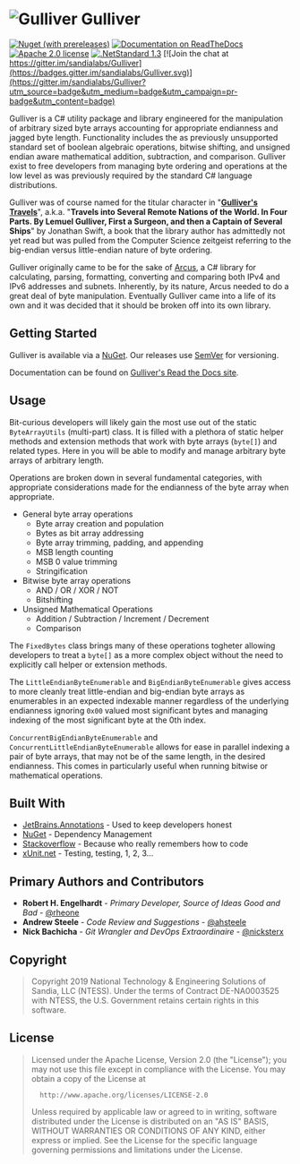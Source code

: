 # ![Gulliver](resources/images/icon_64x64.png) Gulliver

[![Nuget (with prereleases)](https://img.shields.io/nuget/vpre/Gulliver?logo=nuget)](https://www.nuget.org/packages/Gulliver/)
[![Documentation on ReadTheDocs](https://img.shields.io/badge/Read%20the%20Docs-Gulliver-lightgrey?logo=read%20the%20docs)](https://gulliver.readthedocs.io)
[![Apache 2.0 license](https://img.shields.io/github/license/sandialabs/gulliver?logo=apache)](https://github.com/sandialabs/Gulliver/blob/master/LICENSE)
[![.NetStandard 1.3](https://img.shields.io/badge/targets-.NETStandard%201.3-5C2D91?logo=.net)](https://docs.microsoft.com/en-us/dotnet/standard/net-standard)
[![Join the chat at https://gitter.im/sandialabs/Gulliver](https://badges.gitter.im/sandialabs/Gulliver.svg)](https://gitter.im/sandialabs/Gulliver?utm_source=badge&utm_medium=badge&utm_campaign=pr-badge&utm_content=badge)

Gulliver is a C# utility package and library engineered for the manipulation of arbitrary sized byte arrays accounting for appropriate endianness and jagged byte length. Functionality includes the as previously unsupported standard set of boolean algebraic operations, bitwise shifting, and unsigned endian aware mathematical addition, subtraction, and comparison. Gulliver exist to free developers from managing byte ordering and operations at the low level as was previously required by the standard C# language distributions.

Gulliver was of course named for the titular character in "**[Gulliver's Travels](https://www.gutenberg.org/ebooks/829)**", a.k.a. "**Travels into Several Remote Nations of the World. In Four Parts. By Lemuel Gulliver, First a Surgeon, and then a Captain of Several Ships**" by Jonathan Swift, a book that the library author has admittedly not yet read but was pulled from the Computer Science zeitgeist referring to the big-endian versus little-endian nature of byte ordering.

Gulliver originally came to be for the sake of [Arcus]( https://github.com/sandialabs/arcus), a C# library for calculating, parsing, formatting, converting and comparing both IPv4 and IPv6 addresses and subnets. Inherently, by its nature, Arcus needed to do a great deal of byte manipulation. Eventually Gulliver came into a life of its own and it was decided that it should be broken off into its own library.

## Getting Started

Gulliver is available via a [NuGet](https://www.nuget.org/packages/Gulliver/). Our releases use [SemVer](http://semver.org/) for versioning.

Documentation can be found on [Gulliver's Read the Docs site](https://gulliver.readthedocs.io/en/latest/).

## Usage

Bit-curious developers will likely gain the most use out of the static `ByteArrayUtils` (multi-part) class. It is filled with a plethora of static helper methods and extension methods that work with byte arrays (`byte[]`) and related types. Here in you will be able to modify and manage arbitrary byte arrays of arbitrary length.

Operations are broken down in several fundamental categories, with appropriate considerations made for the endianness of the byte array when appropriate.

- General byte array operations
  - Byte array creation and population
  - Bytes as bit array addressing
  - Byte array trimming, padding, and appending
  - MSB length counting 
  - MSB 0 value trimming
  - Stringification
- Bitwise byte array operations
  - AND / OR / XOR / NOT
  - Bitshifting
- Unsigned Mathematical Operations
  - Addition / Subtraction / Increment / Decrement 
  - Comparison


The `FixedBytes` class brings many of these operations togheter allowing developers to treat a `byte[]` as a more complex object without the need to explicitly call helper or extension methods.


The `LittleEndianByteEnumerable` and `BigEndianByteEnumerable` gives access to more cleanly treat little-endian and big-endian byte arrays as enumerables in an expected indexable manner regardless of the underlying endianness ignoring `0x00` valued most significant bytes and managing indexing of the most significant byte at the 0th index.


`ConcurrentBigEndianByteEnumerable` and `ConcurrentLittleEndianByteEnumerable` allows for ease in parallel indexing a pair of byte arrays, that may not be of the same length, in the desired endianness. This comes in particularly useful when running bitwise or mathematical operations.

## Built With

* [JetBrains.Annotations](https://www.jetbrains.com/help/resharper/10.0/Code_Analysis__Code_Annotations.html) - Used to keep developers honest
* [NuGet](https://www.nuget.org/) - Dependency Management
* [Stackoverflow](https://stackoverflow.com/) - Because who really remembers how to code
* [xUnit.net](https://xunit.net/) - Testing, testing, 1, 2, 3...

## Primary Authors and Contributors

* **Robert H. Engelhardt** - *Primary Developer, Source of Ideas Good and Bad* - [@rheone]( https://twitter.com/rheone)
* **Andrew Steele** - *Code Review and Suggestions* - [@ahsteele]( https://twitter.com/ahsteele)
* **Nick Bachicha** - *Git Wrangler and DevOps Extraordinaire* - [@nicksterx](https://twitter.com/nicksterx)

## Copyright

> Copyright 2019 National Technology & Engineering Solutions of Sandia, LLC (NTESS). Under the terms of Contract DE-NA0003525 with NTESS, the U.S. Government retains certain rights in this software.

## License

 >   Licensed under the Apache License, Version 2.0 (the "License");
 >   you may not use this file except in compliance with the License.
 >   You may obtain a copy of the License at
 >
 >       http://www.apache.org/licenses/LICENSE-2.0
 >
 >   Unless required by applicable law or agreed to in writing, software
 >   distributed under the License is distributed on an "AS IS" BASIS,
 >   WITHOUT WARRANTIES OR CONDITIONS OF ANY KIND, either express or implied.
 >   See the License for the specific language governing permissions and
 >   limitations under the License.
